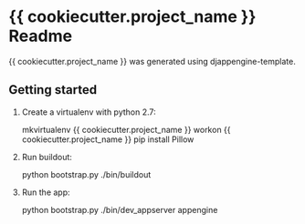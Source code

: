 # {{ cookiecutter.project_name }} Readme

{{ cookiecutter.project_name }} was generated using djappengine-template.


## Getting started

1. Create a virtualenv with python 2.7:

    mkvirtualenv {{ cookiecutter.project_name }}
    workon {{ cookiecutter.project_name }}
    pip install Pillow

2. Run buildout:

    python bootstrap.py
    ./bin/buildout

3. Run the app:

    python bootstrap.py
    ./bin/dev_appserver appengine
